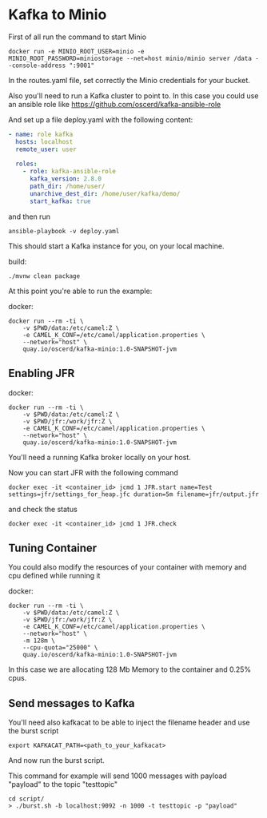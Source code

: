 # Kafka to Minio

First of all run the command to start Minio

```shell script
docker run -e MINIO_ROOT_USER=minio -e MINIO_ROOT_PASSWORD=miniostorage --net=host minio/minio server /data --console-address ":9001"
```

In the routes.yaml file, set correctly the Minio credentials for your bucket.

Also you'll need to run a Kafka cluster to point to. In this case you could use an ansible role like https://github.com/oscerd/kafka-ansible-role

And set up a file deploy.yaml with the following content:

```yaml
- name: role kafka
  hosts: localhost
  remote_user: user
  
  roles:
    - role: kafka-ansible-role
      kafka_version: 2.8.0
      path_dir: /home/user/
      unarchive_dest_dir: /home/user/kafka/demo/
      start_kafka: true
```

and then run

```shell script
ansible-playbook -v deploy.yaml
```

This should start a Kafka instance for you, on your local machine.

build:
```shell script
./mvnw clean package
```

At this point you're able to run the example:

docker:
```shell script
docker run --rm -ti \
    -v $PWD/data:/etc/camel:Z \
    -e CAMEL_K_CONF=/etc/camel/application.properties \
    --network="host" \
    quay.io/oscerd/kafka-minio:1.0-SNAPSHOT-jvm
```

## Enabling JFR 

docker:
```shell script
docker run --rm -ti \
    -v $PWD/data:/etc/camel:Z \
    -v $PWD/jfr:/work/jfr:Z \
    -e CAMEL_K_CONF=/etc/camel/application.properties \
    --network="host" \
    quay.io/oscerd/kafka-minio:1.0-SNAPSHOT-jvm
```

You'll need a running Kafka broker locally on your host.

Now you can start JFR with the following command

```
docker exec -it <container_id> jcmd 1 JFR.start name=Test settings=jfr/settings_for_heap.jfc duration=5m filename=jfr/output.jfr
```

and check the status

```
docker exec -it <container_id> jcmd 1 JFR.check
```

## Tuning Container

You could also modify the resources of your container with memory and cpu defined while running it

docker:
```shell script
docker run --rm -ti \
    -v $PWD/data:/etc/camel:Z \
    -v $PWD/jfr:/work/jfr:Z \ 
    -e CAMEL_K_CONF=/etc/camel/application.properties \ 
    --network="host" \ 
    -m 128m \ 
    --cpu-quota="25000" \ 
    quay.io/oscerd/kafka-minio:1.0-SNAPSHOT-jvm
```

In this case we are allocating 128 Mb Memory to the container and 0.25% cpus.

## Send messages to Kafka

You'll need also kafkacat to be able to inject the filename header and use the burst script

```shell script
export KAFKACAT_PATH=<path_to_your_kafkacat>
```

And now run the burst script.

This command for example will send 1000 messages with payload "payload" to the topic "testtopic"

```shell script
cd script/
> ./burst.sh -b localhost:9092 -n 1000 -t testtopic -p "payload"
```



